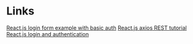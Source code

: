 # Links
[React.js login form example with basic auth](https://jasonwatmore.com/post/2018/09/11/react-basic-http-authentication-tutorial-example)
[React.js axios REST tutorial](https://www.positronx.io/react-axios-tutorial-make-http-get-post-requests/)
[React.js login and authentication](https://www.digitalocean.com/community/tutorials/how-to-add-login-authentication-to-react-applications)
